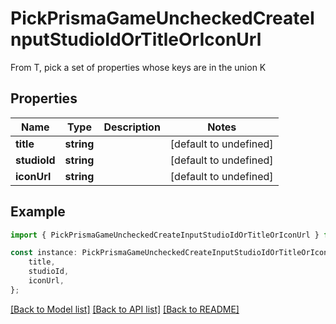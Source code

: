 # PickPrismaGameUncheckedCreateInputStudioIdOrTitleOrIconUrl

From T, pick a set of properties whose keys are in the union K

## Properties

Name | Type | Description | Notes
------------ | ------------- | ------------- | -------------
**title** | **string** |  | [default to undefined]
**studioId** | **string** |  | [default to undefined]
**iconUrl** | **string** |  | [default to undefined]

## Example

```typescript
import { PickPrismaGameUncheckedCreateInputStudioIdOrTitleOrIconUrl } from './api';

const instance: PickPrismaGameUncheckedCreateInputStudioIdOrTitleOrIconUrl = {
    title,
    studioId,
    iconUrl,
};
```

[[Back to Model list]](../README.md#documentation-for-models) [[Back to API list]](../README.md#documentation-for-api-endpoints) [[Back to README]](../README.md)
